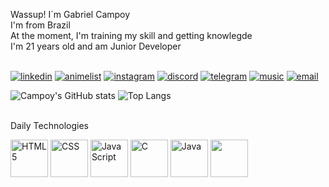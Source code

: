 Wassup! I´m Gabriel Campoy
<BR>I'm from Brazil<BR>
At the moment, I'm training my skill and getting knowlegde <BR>
I'm 21 years old and am Junior Developer
<BR> </BR>

[![linkedin](https://img.shields.io/badge/LinkedIn-0077B5?style=for-the-badge&logo=linkedin&logoColor=white)](https://www.linkedin.com/in/gabriel-campoy)
[![animelist](https://img.shields.io/badge/Myanimelist-2E51A2?style=for-the-badge&logo=myanimelist&logoColor=white)](https://myanimelist.net/profile/CampoyBR)
[![instagram](https://img.shields.io/badge/Instagram-E4405F?style=for-the-badge&logo=instagram&logoColor=white)](https://www.instagram.com/_campoygabriel_/)
[![discord](https://img.shields.io/badge/Discord-7289DA?style=for-the-badge&logo=discord&logoColor=white)](https://discord.gg/gHj3UmGx8d)
[![telegram](https://img.shields.io/badge/Telegram-2CA5E0?style=for-the-badge&logo=telegram&logoColor=white)](https://t.me/+h4NSD2KJjxJlNTdh)
[![music](https://img.shields.io/badge/Spotify-1ED760?&style=for-the-badge&logo=spotify&logoColor=white)](https://open.spotify.com/playlist/207QHAbAYxu7d5o2jjQG0V?si=76acb2599fb74ef7)
[![email](https://img.shields.io/badge/Microsoft_Outlook-0078D4?style=for-the-badge&logo=microsoft-outlook&logoColor=white)](fernandocampoy1@hotmail.com)

![Campoy's GitHub stats](https://github-readme-stats.vercel.app/api?username=Campoy777&theme=tokyonight&show_icons=true) ![Top Langs](https://github-readme-stats.vercel.app/api/top-langs/?username=Campoy777&theme=tokyonight&show_progress=true)

<br> Daily Technologies </br>

<div style="display: inline_block">
  <img src="https://cdn.jsdelivr.net/gh/devicons/devicon/icons/html5/html5-plain-wordmark.svg" alt="HTML5" height="60" width="60">
  <img src="https://cdn.jsdelivr.net/gh/devicons/devicon/icons/css3/css3-plain-wordmark.svg" alt="CSS" height="60" width="60">
  <img src="https://cdn.jsdelivr.net/gh/devicons/devicon/icons/javascript/javascript-original.svg" alt="JavaScript" height="60" width="60">
  <img src="https://cdn.jsdelivr.net/gh/devicons/devicon/icons/c/c-original.svg" alt="C" height="60" width="60">
  <img src="https://cdn.jsdelivr.net/gh/devicons/devicon/icons/java/java-original-wordmark.svg" alt="Java" height="60" width="60">
  <img src="https://cdn.jsdelivr.net/gh/devicons/devicon/icons/windows8/windows8-original.svg" height="60" width="60">
</div>




